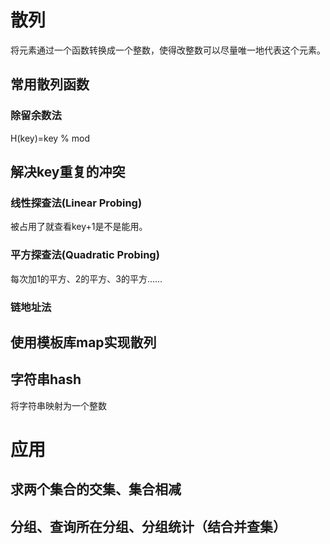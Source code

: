 # 散列

将元素通过一个函数转换成一个整数，使得改整数可以尽量唯一地代表这个元素。

## 常用散列函数

### 除留余数法

H(key)=key % mod

## 解决key重复的冲突

### 线性探查法(Linear Probing)

被占用了就查看key+1是不是能用。

### 平方探查法(Quadratic Probing)

每次加1的平方、2的平方、3的平方......

### 链地址法



## 使用模板库map实现散列

## 字符串hash

将字符串映射为一个整数



# 应用

## 求两个集合的交集、集合相减

## 分组、查询所在分组、分组统计（结合并查集）

